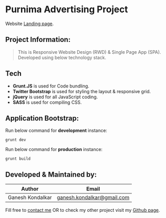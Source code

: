 # Purnima Advertising Project
Website [Landing page](http://www.purnimaadvertising.in/).

## Project Information:
> This is Responsive Website Design (RWD) & Single Page App (SPA).
> Developed using below technology stack.

## Tech
- **Grunt.JS** is used for Code bundling.
- **Twitter Bootstrap** is used for styling the layout & responsive grid.
- **jQuery** is used for all JavaScript coding.
- **SASS** is used for compiling CSS.

## Application Bootstrap:

Run below command for **development** instance:

```
grunt dev
```

Run below command for **production** instance:
```
grunt build
```

## Developed & Maintained by:
| Author | Email |
| ---- | ---- |
|  Ganesh Kondalkar | ganesh.kondalkar@gmail.com |

Fill free to [contact me][EMAIL] OR to check my other project visit my [Github page][GITHUB].

[GITHUB]: <https://github.com/ganeshkondalkar/>
[EMAIL]: <ganeshkondalkar@gmail.com>
